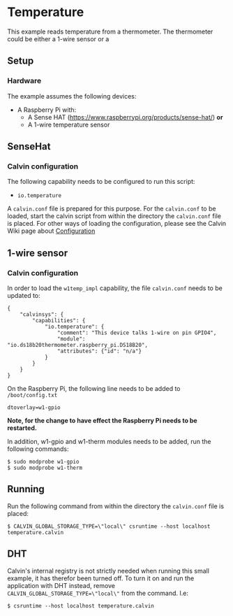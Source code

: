 # Temperature

This example reads temperature from a thermometer. The thermometer could be
either a 1-wire sensor or a 


## Setup

### Hardware

The example assumes the following devices:

- A Raspberry Pi with:
  - A Sense HAT (https://www.raspberrypi.org/products/sense-hat/) __or__
  - A 1-wire temperature sensor


## SenseHat

### Calvin configuration

The following capability needs to be configured to run this script:
- `io.temperature`

A `calvin.conf` file is prepared for this purpose. For the `calvin.conf` to be
loaded, start the calvin script from within the directory the `calvin.conf`
file is placed. For other ways of loading the configuration, please see
the Calvin Wiki page about [Configuration](https://github.com/EricssonResearch/calvin-base/wiki/Configuration)


## 1-wire sensor

### Calvin configuration
In order to load the `w1temp_impl` capability, the file `calvin.conf` needs to be
updated to:

    {
        "calvinsys": {
            "capabilities": {
                "io.temperature": {
                    "comment": "This device talks 1-wire on pin GPIO4",
                    "module": "io.ds18b20thermometer.raspberry_pi.DS18B20",
                    "attributes": {"id": "n/a"}
                }
            }
        }
    }



On the Raspberry Pi, the following line needs to be added to `/boot/config.txt`

    dtoverlay=w1-gpio

__Note, for the change to have effect the Raspberry Pi needs to be restarted.__

In addition, w1-gpio and w1-therm modules needs to be added, run the following commands:

    $ sudo modprobe w1-gpio
    $ sudo modprobe w1-therm
    

## Running


Run the following command from within the directory the `calvin.conf`
file is placed:

    $ CALVIN_GLOBAL_STORAGE_TYPE=\"local\" csruntime --host localhost temperature.calvin

## DHT

Calvin's internal registry is not strictly needed when running this small example,
it has therefor been turned off. To turn it on and run the application with DHT
instead, remove `CALVIN_GLOBAL_STORAGE_TYPE=\"local\"` from the command. I.e:

    $ csruntime --host localhost temperature.calvin
